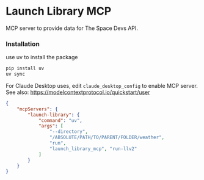 # Launch Library MCP

MCP server to provide data for The Space Devs API.

### Installation

use uv to install the package

```bash
pip install uv
uv sync
```

For Claude Desktop uses, edit `claude_desktop_config` to enable MCP server.
See also: https://modelcontextprotocol.io/quickstart/user

```json
{
    "mcpServers": {
        "launch-library": {
            "command": "uv",
            "args": [
                "--directory",
                "/ABSOLUTE/PATH/TO/PARENT/FOLDER/weather",
                "run",
                "launch_library_mcp", "run-llv2"
            ]
        }
    }
}
```
